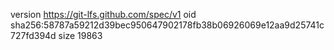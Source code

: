 version https://git-lfs.github.com/spec/v1
oid sha256:58787a59212d39bec950647902178fb38b06926069e12aa9d25741c727fd394d
size 19863
